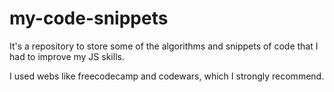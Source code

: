 # my-code-snippets
It's a repository to store some of the algorithms and snippets of code that I had to improve my JS skills.

I used webs like freecodecamp and codewars, which I strongly recommend.

